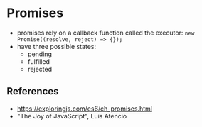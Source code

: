 # Promises
- promises rely on a callback function called the executor:
`new Promise((resolve, reject) => {});`
- have three possible states:
    - pending
    - fulfilled
    - rejected


## References
 - https://exploringjs.com/es6/ch_promises.html
 - "The Joy of JavaScript", Luis Atencio